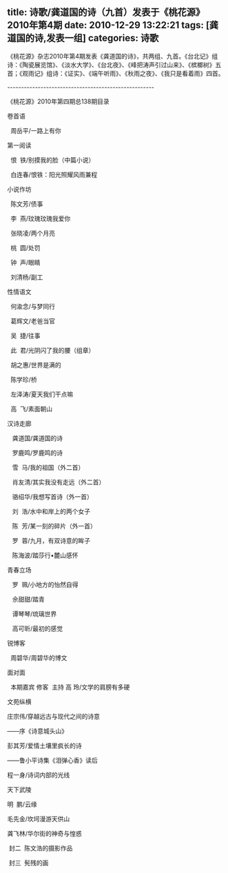 title: 诗歌/龚道国的诗（九首）发表于《桃花源》2010年第4期
date: 2010-12-29 13:22:21
tags: [龚道国的诗,发表一组]
categories: 诗歌
---
 <p> 《桃花源》杂志2010年第4期发表《龚道国的诗》，共两组、九首。《台北记》组诗：《陶瓷展览馆》、《淡水大学》、《台北夜》、《峰把涛声引过山来》、《槟榔树》五首；《观雨记》组诗：《证实》、《端午听雨》、《秋雨之夜》、《我只是看着雨》四首。</p> 
 <p>-----------------------------------------------------</p> 
 <p>《桃花源》2010年第四期总138期目录</p> 
<!-- more --><p>卷首语</p> 
 <p>&nbsp; 周岳平/一路上有你</p> 
 <p>第一阅读</p> 
 <p>&nbsp; 恨&nbsp; 铁/别摸我的脸（中篇小说）</p> 
 <p>&nbsp;&nbsp;白连春/恨铁：阳光照耀风雨兼程</p> 
 <p>小说作坊</p> 
 <p>&nbsp; 陈文芳/债事</p> 
 <p>&nbsp; 李&nbsp; 燕/玟瑰玟瑰我爱你</p> 
 <p>&nbsp; 张晓凌/两个月亮</p> 
 <p>&nbsp; 桃&nbsp; 圆/处罚</p> 
 <p>&nbsp;&nbsp;钟&nbsp; 声/眼睛</p> 
 <p>&nbsp; 刘清杨/副工</p> 
 <p>性情语文</p> 
 <p>&nbsp; 何渝念/与梦同行</p> 
 <p>&nbsp; 葛辉文/老爸当官</p> 
 <p>&nbsp; 吴&nbsp; 捷/往事</p> 
 <p>&nbsp; 此&nbsp; 君/光阴闪了我的腰（组章）</p> 
 <p>&nbsp;&nbsp;胡之惠/世界是满的</p> 
 <p>&nbsp; 陈学珍/桥</p> 
 <p>&nbsp; 左泽涛/夏天我们干点嘛</p> 
 <p>&nbsp; 高&nbsp; 飞/素面朝山</p> 
 <p>汉诗走廊</p> 
 <p>&nbsp;&nbsp; 龚道国/龚道国的诗</p> 
 <p>&nbsp;&nbsp; 罗鹿鸣/罗鹿鸣的诗</p> 
 <p>&nbsp;&nbsp; 雪&nbsp; 马/我的祖国（外二首）</p> 
 <p>&nbsp;&nbsp; 肖友清/其实我没有走远（外二首）</p> 
 <p>&nbsp;&nbsp; 骆绍华/我想写首诗（外一首）</p> 
 <p>&nbsp;&nbsp; 刘&nbsp; 浩/水中和岸上的两个女子</p> 
 <p>&nbsp;&nbsp; 陈&nbsp; 芳/某一刻的碎片（外一首）&nbsp;&nbsp;</p> 
 <p>&nbsp;&nbsp; 罗&nbsp; 蓉/九月，有双诗意的眸子</p> 
 <p>&nbsp;&nbsp; 陈海波/踏莎行•麓山感怀</p> 
 <p>青春立场</p> 
 <p>&nbsp;&nbsp; 罗&nbsp; 珮/小地方的怡然自得</p> 
 <p>&nbsp;&nbsp; 佘甜甜/踏青</p> 
 <p>&nbsp;&nbsp; 谭琴琴/琉璃世界</p> 
 <p>&nbsp;&nbsp; 高可昕/最初的感觉</p> 
 <p>锐博客</p> 
 <p>&nbsp; 周碧华/周碧华的博文</p> 
 <p>面对面</p> 
 <p>&nbsp; 本期嘉宾 修客&nbsp; 主持 高 玲/文学的肩膀有多硬</p> 
 <p>文苑纵横</p> 
 <p>庄宗伟/穿越远古与现代之间的诗意</p> 
 <p>——序《诗意城头山》</p> 
 <p>彭其芳/爱情土壤里疯长的诗</p> 
 <p>——鲁小平诗集《泪弹心香》读后</p> 
 <p>程一身/诗词内部的光线</p> 
 <p>天下武陵</p> 
 <p>明&nbsp; 鹏/云缘</p> 
 <p>毛先金/坎坷漫游天供山</p> 
 <p>龚飞林/华尔街的神奇与惶惑</p> 
 <p>&nbsp;封二&nbsp; 陈文浩的摄影作品</p> 
 <p>&nbsp;封三&nbsp; 髡残的画</p> 
